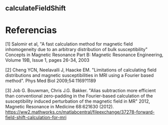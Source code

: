## calculateFieldShift


# Referencias
[1] Salomir et al, "A fast calculation method for magnetic field inhomogeneity due to an arbitrary distribution of bulk susceptibility"
Concepts in Magnetic Resonance Part B: Magnetic Resonance Engineering, Volume 19B, Issue 1, pages 26-34, 2003



[2] Cheng YCN, Neelavalli J, Haacke EM. "Limitations of calculating field distributions and magnetic susceptibilities in MRI using a Fourier
based method". Phys Med Biol 2009;54:1169?1189

[3] Job G. Bouwman, Chris J.G. Bakker. "Alias subtraction more efficient than
conventional zero-padding in the Fourier-based calculation of the 
susceptibility induced perturbation of the magnetic field in MR" 
2012, Magnetic Resonance in Medicine 68:621630 (2012).
https://ww2.mathworks.cn/matlabcentral/fileexchange/37278-forward-field-shift-calculation-for-mri

